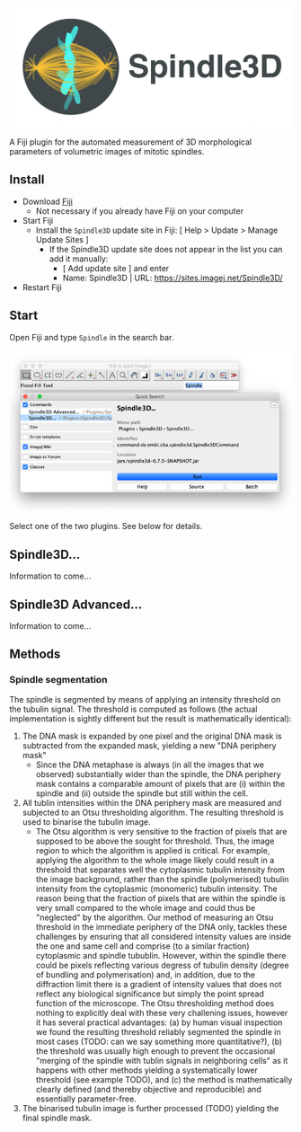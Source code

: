 <img src="./doc/images/icon-with-text.png" width="800">

A Fiji plugin for the automated measurement of 3D morphological parameters of volumetric images of mitotic spindles.

## Install

- Download [Fiji](https://fiji.sc/)
  - Not necessary if you already have Fiji on your computer
- Start Fiji
  - Install the `Spindle3D` update site in Fiji: [ Help > Update > Manage Update Sites ]
    - If the Spindle3D update site does not appear in the list you can add it manually:
      - [ Add update site ] and enter
      - Name: Spindle3D | URL: https://sites.imagej.net/Spindle3D/
- Restart Fiji

## Start

Open Fiji and type `Spindle` in the search bar.

<img src="./doc/images/plugin.png" width="600">

Select one of the two plugins. See below for details.

## Spindle3D...

Information to come...


## Spindle3D Advanced...

Information to come...

## Methods

### Spindle segmentation

The spindle is segmented by means of applying an intensity threshold on the tubulin signal.
The threshold is computed as follows (the actual implementation is sightly different but the result is mathematically identical):
1. The DNA mask is expanded by one pixel and the original DNA mask is subtracted from the expanded mask, yielding a new "DNA periphery mask"
   - Since the DNA metaphase is always (in all the images that we observed) substantially wider than the spindle, the DNA periphery mask contains a comparable amount of pixels that are (i) within the spindle and (ii) outside the spindle but still within the cell.
1. All tublin intensities within the DNA periphery mask are measured and subjected to an Otsu thresholding algorithm. The resulting threshold is used to binarise the tubulin image.
   - The Otsu algorithm is very sensitive to the fraction of pixels that are supposed to be above the sought for threshold. Thus, the image region to which the algorithm is applied is critical. For example, applying the algorithm to the whole image likely could result in a threshold that separates well the cytoplasmic tubulin intensity from the image background, rather than the spindle (polymerised) tubulin intensity from the cytoplasmic (monomeric) tubulin intensity. The reason being that the fraction of pixels that are within the spindle is very small compared to the whole image and could thus be "neglected" by the algorithm. Our method of measuring an Otsu threshold in the immediate periphery of the DNA only, tackles these challenges by ensuring that all considered intensity values are inside the one and same cell and comprise (to a similar fraction) cytoplasmic and spindle tubublin. However, within the spindle there could be pixels reflecting various degress of tubulin density (degree of bundling and polymerisation) and, in addition, due to the diffraction limit there is a gradient of intensity values that does not reflect any biological significance but simply the point spread function of the microscope. The Otsu thresholding method does nothing to explicitly deal with these very challening issues, however it has several practical advantages: (a) by human visual inspection we found the resulting threshold reliably segmented the spindle in most cases (TODO: can we say something more quantitative?), (b) the threshold was usually high enough to prevent the occasional "merging of the spindle with tublin signals in neighboring cells" as it happens with other methods yielding a systematically lower threshold (see example TODO), and (c) the method is mathematically clearly defined (and thereby objective and reproducible) and essentially parameter-free.
1. The binarised tubulin image is further processed (TODO) yielding the final spindle mask.
